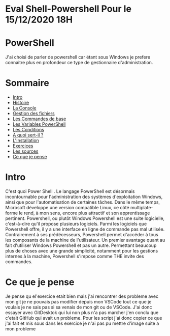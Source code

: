 # Eval Shell-Powershell  Pour le 15/12/2020 18H

# PowerShell
J'ai choisi de parler de powershell car étant sous Windows je prefere connaitre plus en profondeur ce type de gestionnaire d'administration.

# Sommaire
- [Intro](https://github.com/Malo44490/Powershell#intro)
- [Histoire](https://github.com/Malo44490/Powershell/blob/main/Cours/Histoire.md)
- [La Console](https://github.com/Malo44490/Powershell/blob/main/Cours/La%20console.md)
- [Gestion des fichiers](https://github.com/Malo44490/Powershell/blob/main/Cours/Gestion%20des%20fichier.md)
- [Les Commandes de base](https://github.com/Malo44490/Powershell/blob/main/Cours/Les%20commandes%20de%20bases.md)
- [Les Variables PowerShell](https://github.com/Malo44490/Powershell/blob/main/Cours/Les%20variables%20Powershell.md)
- [Les Conditions](https://github.com/Malo44490/Powershell/blob/main/Cours/Les%20conditions.md)
- [A quoi sert-il ?](https://github.com/Malo44490/Powershell/blob/main/Cours/A%20quoi%20sert%20t-il%20.md)
- [L'Installation](https://github.com/Malo44490/Powershell/blob/main/Cours/L'instalations.md)
- [Exercices](https://github.com/Malo44490/Powershell/blob/main/Cours/Exercices.md)
- [Les sources](https://github.com/Malo44490/Powershell/blob/main/Cours/Sources.md)
- [Ce que je pense](https://github.com/Malo44490/Powershell/blob/main/README.md#ce-que-je-pense)

# Intro
C'est quoi Power Shell . Le langage PowerShell est désormais incontournable pour l'administration des systèmes d'exploitation Windows, ainsi que pour l'automatisation de certaines tâches. Dans le même temps, Microsoft développe une version compatible Linux, ce côté multiplate-forme le rend, à mon sens, encore plus attractif et son apprentissage pertinent. Powershell, ou plutôt Windows Powershell est une suite logicielle, c'est-à-dire qu'il propose plusieurs logiciels. Parmi les logiciels que Powershell offre, il y a une interface en ligne de commande pas mal utilisée. Contrairement à ses prédécesseurs, Powershell permet d'accéder à tous les composants de la machine de l'utilisateur. Un premier avantage quant au fait d'utiliser Windows Powershell et pas un autre. Permettant beaucoup plus de choses avec une grande simplicité, notamment pour les gestions internes à la machine, Powershell s'impose comme THE invite des commandes.

# Ce que je pense
Je pense qu el'exercice etait bien mais j'ai rencontrer des probleme avec mon git je ne pouvais pas modifier depuis mon VSCode tout ce que je voulais je ne sais pas si sa venais de mon git ou de VSCode. J'ai donc essayer avec GitDesktok qui lui non plus n'a pas marcher j'en conclu que c'etait GitHub qui avait un probleme. Pour les script j'ai donc copier ce que j'ai fait et mis sous dans les exercice je n'ai pas pu mettre d'image suite a mon probleme 
